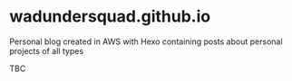 # wadundersquad.github.io
Personal blog created in AWS with Hexo containing posts about personal projects of all types

TBC
